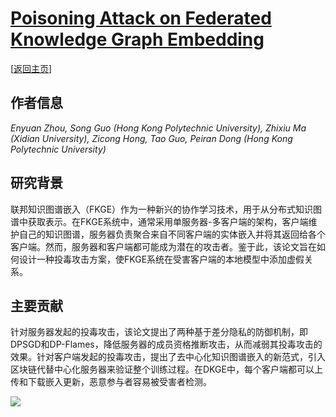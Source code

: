 # [Poisoning Attack on Federated Knowledge Graph Embedding](https://doi.org/10.1145/3589334.3645422)

\[[返回主页](../../README.md)\]

## 作者信息
*Enyuan Zhou, Song Guo (Hong Kong Polytechnic University), Zhixiu Ma (Xidian University), Zicong Hong, Tao Guo, Peiran Dong (Hong Kong Polytechnic University)*

## 研究背景
联邦知识图谱嵌入（FKGE）作为一种新兴的协作学习技术，用于从分布式知识图谱中获取表示。在FKGE系统中，通常采用单服务器-多客户端的架构，客户端维护自己的知识图谱，服务器负责聚合来自不同客户端的实体嵌入并将其返回给各个客户端。然而，服务器和客户端都可能成为潜在的攻击者。鉴于此，该论文旨在如何设计一种投毒攻击方案，使FKGE系统在受害客户端的本地模型中添加虚假关系。

## 主要贡献
针对服务器发起的投毒攻击，该论文提出了两种基于差分隐私的防御机制，即DPSGD和DP-Flames，降低服务器的成员资格推断攻击，从而减弱其投毒攻击的效果。针对客户端发起的投毒攻击，提出了去中心化知识图谱嵌入的新范式，引入区块链代替中心化服务器来验证整个训练过程。在DKGE中，每个客户端都可以上传和下载嵌入更新，恶意参与者容易被受害者检测。

![](../../figs/www24-poisoning.png)